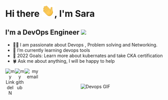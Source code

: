 
# Hi there <img src="https://raw.githubusercontent.com/AbdallahHemdan/AbdallahHemdan/master/wave.gif" width="40px">, I'm Sara 

## I'm a DevOps Engineer  <img src="https://cdn.worldvectorlogo.com/logos/devops-2.svg" width="50px">

- 🏃‍♂️ I am passionate about Devops , Problem solving and Networking.
- 🌱 I’m currently learning devops tools 
- 🥅 2022 Goals: Learn more about kubernates and take CKA certification
- 🍀 Ask me about anything, I will be happy to help
<div align="center">

<a href="https://www.linkedin.com/in/sara-galall/"><img align="left" alt="my LinkdeIN" width="30px" src="https://cdn-icons-png.flaticon.com/512/174/174857.png" draggable="false" /></a>

<a href="https://github.com/sera364">

  <img align="left" alt="my github" width="30px" src="https://cdn-icons-png.flaticon.com/512/733/733609.png" />
</a>
<a href="mailto:galalsara0@gmail.com">

  <img align="left" alt="my email" width="50px" src="https://www.freepnglogos.com/uploads/email-png/email-western-libraries-12.png" draggable="false" />
</a>
</div>

<br/>

<br/>

<p align="center">  <img src="https://media.giphy.com/media/cst5AXzPxRLyIwMNsV/giphy.gif" alt="Devops GIF" width="500" height="400"></p>
